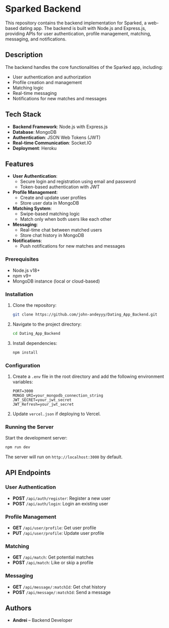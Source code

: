 # Sparked Backend

This repository contains the backend implementation for Sparked, a web-based dating app. The backend is built with Node.js and Express.js, providing APIs for user authentication, profile management, matching, messaging, and notifications.

## Description

The backend handles the core functionalities of the Sparked app, including:

- User authentication and authorization
- Profile creation and management
- Matching logic
- Real-time messaging
- Notifications for new matches and messages

## Tech Stack

- **Backend Framework**: Node.js with Express.js
- **Database**: MongoDB
- **Authentication**: JSON Web Tokens (JWT)
- **Real-time Communication**: Socket.IO
- **Deployment**: Heroku

## Features

- **User Authentication**:
  - Secure login and registration using email and password
  - Token-based authentication with JWT
- **Profile Management**:
  - Create and update user profiles
  - Store user data in MongoDB
- **Matching System**:
  - Swipe-based matching logic
  - Match only when both users like each other
- **Messaging**:
  - Real-time chat between matched users
  - Store chat history in MongoDB
- **Notifications**:
  - Push notifications for new matches and messages


### Prerequisites

- Node.js v18+
- npm v9+
- MongoDB instance (local or cloud-based)

### Installation

1. Clone the repository:
   ```bash
   git clone https://github.com/john-andeyyy/Dating_App_Backend.git
   ```
2. Navigate to the project directory:
   ```bash
   cd Dating_App_Backend
   ```
3. Install dependencies:
   ```bash
   npm install
   ```

### Configuration

1. Create a `.env` file in the root directory and add the following environment variables:

   ```env
   PORT=3000
   MONGO_URI=your_mongodb_connection_string
   JWT_SECRET=your_jwt_secret
   JWT_Refresh=your_jwt_secret
   ```

2. Update `vercel.json` if deploying to Vercel.

### Running the Server

Start the development server:

```bash
npm run dev
```

The server will run on `http://localhost:3000` by default.

## API Endpoints

### User Authentication

- **POST** `/api/auth/register`: Register a new user
- **POST** `/api/auth/login`: Login an existing user

### Profile Management

- **GET** `/api/user/profile`: Get user profile
- **PUT** `/api/user/profile`: Update user profile

### Matching

- **GET** `/api/match`: Get potential matches
- **POST** `/api/match`: Like or skip a profile

### Messaging

- **GET** `/api/message/:matchId`: Get chat history
- **POST** `/api/message/:matchId`: Send a message

## Authors

- **Andrei** – Backend Developer
